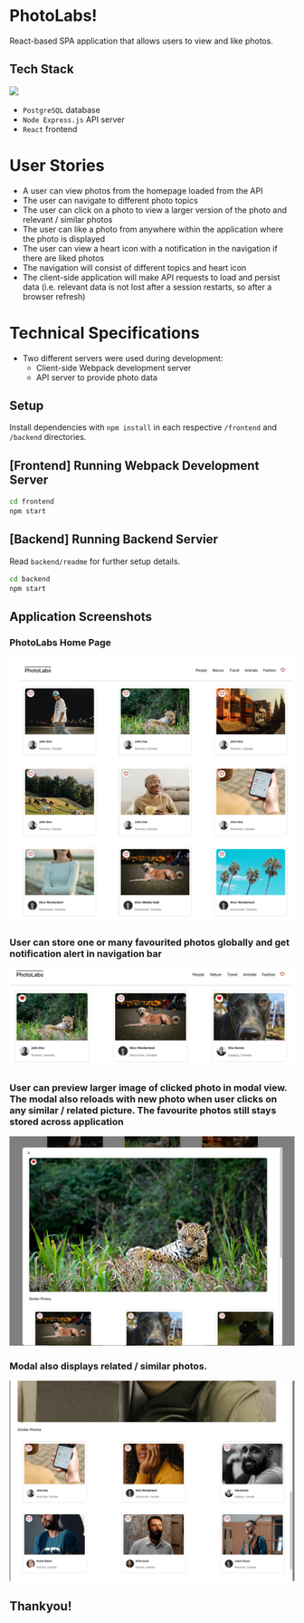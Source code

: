 # PhotoLabs!

React-based SPA application that allows users to view and like photos.

## Tech Stack
<p align="left">
  <a href="https://skillicons.dev">
    <img src="https://skillicons.dev/icons?i=react,postgres,express,nodejs,webpack" />
  </a>
</p>

- `PostgreSQL` database
- `Node Express.js` API server
- `React` frontend

# User Stories

- A user can view photos from the homepage loaded from the API
- The user can navigate to different photo topics
- The user can click on a photo to view a larger version of the photo and relevant / similar photos
- The user can like a photo from anywhere within the application where the photo is displayed
- The user can view a heart icon with a notification in the navigation if there are liked photos
- The navigation will consist of different topics and heart icon
- The client-side application will make API requests to load and persist data (i.e. relevant data is not lost after a session restarts, so after a browser refresh)


# Technical Specifications
- Two different servers were used during development:
  - Client-side Webpack development server
  - API server to provide photo data


## Setup

Install dependencies with `npm install` in each respective `/frontend` and `/backend` directories.

## [Frontend] Running Webpack Development Server

```sh
cd frontend
npm start
```

## [Backend] Running Backend Servier

Read `backend/readme` for further setup details.

```sh
cd backend
npm start
```
## Application Screenshots

### PhotoLabs Home Page
![PhotoLabs Landing Page](./docs/Homepage.png)


### User can store one or many favourited photos globally and get notification alert in navigation bar
![PhotoLabs: user can fav photos across app](./docs/Notification.png)

### User can preview larger image of clicked photo in modal view. The modal also reloads with new photo when user clicks on any similar / related picture. The favourite photos still stays stored across application
![PhotoLabs modal display](./docs/Modal.png)


###  Modal also displays related / similar photos.
![PhotoLabs modal loads with related photos](./docs/Filter.png)

## Thankyou!